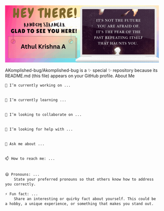 ![alt text](haha.gif)

AKomplished-bug/Akomplished-bug is a ✨ special ✨ repository because its README.md (this file) appears on your GitHub profile.
About Me

    🔭 I’m currently working on ...
        

    🌱 I’m currently learning ...


    👯 I’m looking to collaborate on ...


    🤔 I’m looking for help with ...


    💬 Ask me about ...


    📫 How to reach me: ...


    😄 Pronouns: ...
        State your preferred pronouns so that others know how to address you correctly.

    ⚡ Fun fact: ...
        Share an interesting or quirky fact about yourself. This could be a hobby, a unique experience, or something that makes you stand out.


